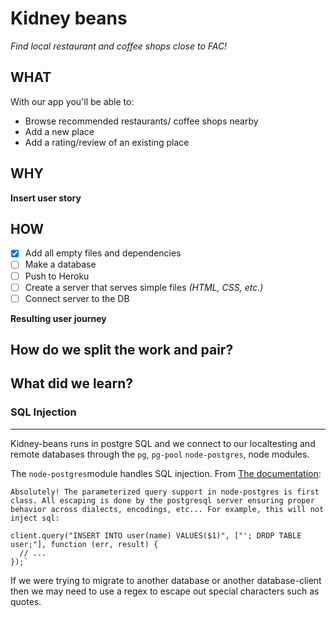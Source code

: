# Kidney beans

_*Find local restaurant and coffee shops close to FAC!*_

## WHAT
With our app you'll be able to:
* Browse recommended restaurants/ coffee shops nearby
* Add a new place
* Add a rating/review of an existing place

## WHY
__Insert user story__

## HOW

- [x] Add all empty files and dependencies
- [ ] Make a database
- [ ] Push to Heroku
- [ ] Create a server that serves simple files _*(HTML, CSS, etc.)*_
- [ ] Connect server to the DB

__Resulting user journey__

## How do we split the work and pair?

## What did we learn?

### **SQL Injection**
---------

Kidney-beans runs in postgre SQL and we connect to our localtesting and remote databases through the `pg`, `pg-pool` `node-postgres`, node modules.

The `node-postgres`module handles SQL injection.
From [The documentation](https://github.com/brianc/node-postgres/wiki/FAQ#8-does-node-postgres-handle-sql-injection):
	

    Absolutely! The parameterized query support in node-postgres is first class. All escaping is done by the postgresql server ensuring proper behavior across dialects, encodings, etc... For example, this will not inject sql:
    
    client.query("INSERT INTO user(name) VALUES($1)", ["'; DROP TABLE user;"], function (err, result) {
      // ...
    });`

If we were trying to migrate to another database or another database-client then we may need to use a regex to escape out special characters such as quotes.
